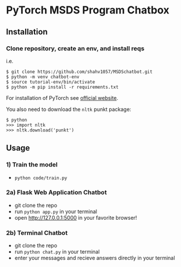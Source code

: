 # PyTorch MSDS Program Chatbox
  
## Installation

### Clone repository, create an env, and install reqs
i.e.
```
$ git clone https://github.com/shahv1057/MSDSchatbot.git
$ python -m venv chatbot-env
$ source tutorial-env/bin/activate
$ python -m pip install -r requirements.txt
```

For installation of PyTorch see [official website](https://pytorch.org/).

You also need to download the `nltk` punkt package:
```
$ python
>>> import nltk
>>> nltk.download('punkt')
```

## Usage

### 1) Train the model
  - `python code/train.py`

### 2a) Flask Web Application Chatbot
  - git clone the repo
  - run `python app.py` in your terminal
  - open http://127.0.0.1:5000 in your favorite browser!

### 2b) Terminal Chatbot
  - git clone the repo
  - run `python chat.py` in your terminal
  - enter your messages and recieve answers directly in your terminal



